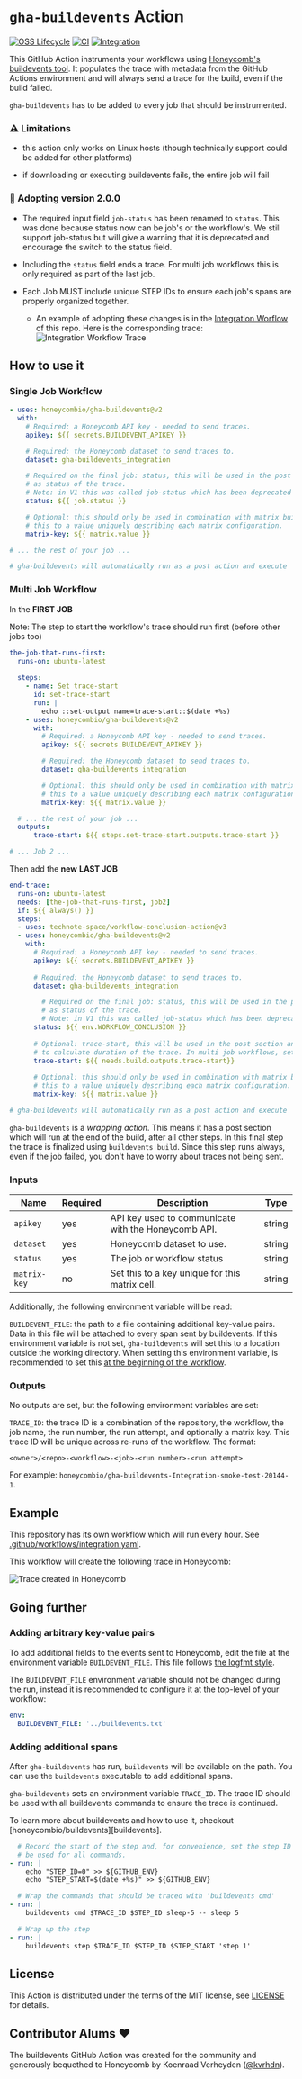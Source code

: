 # `gha-buildevents` Action

[![OSS Lifecycle](https://img.shields.io/osslifecycle/honeycombio/gha-buildevents?color=success)](https://github.com/honeycombio/home/blob/main/honeycomb-oss-lifecycle-and-practices.md)
[![CI](https://github.com/honeycombio/gha-buildevents/workflows/CI/badge.svg)](https://github.com/honeycombio/gha-buildevents/actions?query=workflow%3ACI)
[![Integration](https://github.com/honeycombio/gha-buildevents/workflows/Integration/badge.svg)](https://github.com/honeycombio/gha-buildevents/actions?query=workflow%3AIntegration)

This GitHub Action instruments your workflows using [Honeycomb's buildevents tool](https://github.com/honeycombio/buildevents). It populates the trace with metadata from the GitHub Actions environment and will always send a trace for the build, even if the build failed.

`gha-buildevents` has to be added to every job that should be instrumented.

### ⚠️ Limitations

- this action only works on Linux hosts (though technically support could be added for other platforms)

- if downloading or executing buildevents fails, the entire job will fail

### 📣 Adopting version 2.0.0

- The required input field `job-status` has been renamed to `status`. This was done because status now can be job's or the workflow's. 
  We still support job-status but will give a warning that it is deprecated and encourage the switch to the status field.

- Including the `status` field ends a trace. For multi job workflows this is only required as part of the last job.

- Each Job MUST include unique STEP IDs to ensure each job's spans are properly organized together.
  - An example of adopting these changes is in the [Integration Worflow](.github/workflows/integration.yaml) of this repo. Here is the corresponding trace:
    ![Integration Workflow Trace](images/integration-worflow.png)

## How to use it

### Single Job Workflow

```yaml
- uses: honeycombio/gha-buildevents@v2
  with:
    # Required: a Honeycomb API key - needed to send traces.
    apikey: ${{ secrets.BUILDEVENT_APIKEY }}

    # Required: the Honeycomb dataset to send traces to.
    dataset: gha-buildevents_integration

    # Required on the final job: status, this will be used in the post section and sent
    # as status of the trace.
    # Note: in V1 this was called job-status which has been deprecated
    status: ${{ job.status }}

    # Optional: this should only be used in combination with matrix builds. Set
    # this to a value uniquely describing each matrix configuration.
    matrix-key: ${{ matrix.value }}

# ... the rest of your job ...

# gha-buildevents will automatically run as a post action and execute 'buildevents build'
```

### Multi Job Workflow

In the **FIRST JOB**

Note: The step to start the workflow's trace should run first (before other jobs too)

```yaml
the-job-that-runs-first:
  runs-on: ubuntu-latest
  
  steps:
    - name: Set trace-start
      id: set-trace-start
      run: |
        echo ::set-output name=trace-start::$(date +%s)
    - uses: honeycombio/gha-buildevents@v2
      with:
        # Required: a Honeycomb API key - needed to send traces.
        apikey: ${{ secrets.BUILDEVENT_APIKEY }}

        # Required: the Honeycomb dataset to send traces to.
        dataset: gha-buildevents_integration

        # Optional: this should only be used in combination with matrix builds. Set
        # this to a value uniquely describing each matrix configuration.
        matrix-key: ${{ matrix.value }}

  # ... the rest of your job ...
  outputs:
      trace-start: ${{ steps.set-trace-start.outputs.trace-start }} 

# ... Job 2 ...
```

Then add the **new** **LAST JOB**

```yaml
end-trace:
  runs-on: ubuntu-latest
  needs: [the-job-that-runs-first, job2]
  if: ${{ always() }}
  steps:
  - uses: technote-space/workflow-conclusion-action@v3
  - uses: honeycombio/gha-buildevents@v2
    with:
      # Required: a Honeycomb API key - needed to send traces.
      apikey: ${{ secrets.BUILDEVENT_APIKEY }}
      
      # Required: the Honeycomb dataset to send traces to.
      dataset: gha-buildevents_integration

        # Required on the final job: status, this will be used in the post section and sent
        # as status of the trace.
        # Note: in V1 this was called job-status which has been deprecated
      status: ${{ env.WORKFLOW_CONCLUSION }}
      
      # Optional: trace-start, this will be used in the post section and sent
      # to calculate duration of the trace. In multi job workflows, set on the final job of a workflow. Not necessary for single job workflows
      trace-start: ${{ needs.build.outputs.trace-start}}
      
      # Optional: this should only be used in combination with matrix builds. Set
      # this to a value uniquely describing each matrix configuration.
      matrix-key: ${{ matrix.value }}

# gha-buildevents will automatically run as a post action and execute 'buildevents build'
```

`gha-buildevents` is a _wrapping action_. This means it has a post section which will run at the end of the build, after all other steps. In this final step the trace is finalized using `buildevents build`. Since this step runs always, even if the job failed, you don't have to worry about traces not being sent.

### Inputs

Name         | Required | Description                                          | Type
-------------|----------|------------------------------------------------------|-------
`apikey`     | yes      | API key used to communicate with the Honeycomb API.  | string
`dataset`    | yes      | Honeycomb dataset to use.                            | string
`status`     | yes      | The job or workflow status                           | string
`matrix-key` | no       | Set this to a key unique for this matrix cell.       | string

Additionally, the following environment variable will be read:

`BUILDEVENT_FILE`: the path to a file containing additional key-value pairs. Data in this file will be attached to every span sent by buildevents. If this environment variable is not set, `gha-buildevents` will set this to a location outside the working directory.
When setting this environment variable, is recommended to set this [at the beginning of the workflow](https://docs.github.com/en/free-pro-team@latest/actions/reference/workflow-syntax-for-github-actions#env).

### Outputs

No outputs are set, but the following environment variables are set:

`TRACE_ID`: the trace ID is a combination of the repository, the workflow, the job name, the run number, the run attempt, and optionally a matrix key. This trace ID will be unique across re-runs of the workflow. The format:
```
<owner>/<repo>-<workflow>-<job>-<run number>-<run attempt>
```
For example: `honeycombio/gha-buildevents-Integration-smoke-test-20144-1`.

## Example

This repository has its own workflow which will run every hour. See [.github/workflows/integration.yaml](./.github/workflows/integration.yaml).

This workflow will create the following trace in Honeycomb:

![Trace created in Honeycomb](./example-trace.png)

## Going further

### Adding arbitrary key-value pairs

To add additional fields to the events sent to Honeycomb, edit the file at the environment variable `BUILDEVENT_FILE`. This file follows [the logfmt style](https://www.brandur.org/logfmt).

The `BUILDEVENT_FILE` environment variable should not be changed during the run, instead it is recommended to configure it at the top-level of your workflow:

```yaml
env:
  BUILDEVENT_FILE: '../buildevents.txt'
```

### Adding additional spans

After `gha-buildevents` has run, `buildevents` will be available on the path. You can use the `buildevents` executable to add additional spans.

`gha-buildevents` sets an environment variable `TRACE_ID`. The trace ID should be used with all buildevents commands to ensure the trace is continued.

To learn more about buildevents and how to use it, checkout [honeycombio/buildevents][buildevents].

```yaml
  # Record the start of the step and, for convenience, set the step ID that will
  # be used for all commands.
- run: |
    echo "STEP_ID=0" >> ${GITHUB_ENV}
    echo "STEP_START=$(date +%s)" >> ${GITHUB_ENV}

  # Wrap the commands that should be traced with 'buildevents cmd'
- run: |
    buildevents cmd $TRACE_ID $STEP_ID sleep-5 -- sleep 5

  # Wrap up the step
- run: |
    buildevents step $TRACE_ID $STEP_ID $STEP_START 'step 1'
```

## License

This Action is distributed under the terms of the MIT license, see [LICENSE](./LICENSE) for details.

## Contributor Alums ❤️

The buildevents GitHub Action was created for the community and generously bequethed to Honeycomb by Koenraad Verheyden ([@kvrhdn](https://github.com/kvrhdn)).
